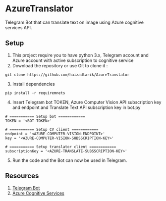 # AzureTranslator
Telegram Bot that can translate text on image using Azure cognitive services API.

## Setup
1. This project require you to have python 3.x, Telegram account and Azure account with active subscription to cognitive service
2. Download the repository or use Git to clone it :
```
git clone https://github.com/haizadtarik/AzureTranslator
```
3. Install dependencies
```
pip install -r requiremnets
```
4. Insert Telegram bot TOKEN, Azure Computer Vision API subscription key and endpoint and Translate Text API subscription key in bot.py
```
# =========== Setup bot ============
TOKEN = '<BOT-TOKEN>'

# =========== Setup CV client ============
endpoint = '<AZURE-COMPUTER-VISION-ENDPOINT>'
key = '<AZURE-COMPUTER-VISION-SUBSSCRIPTION-KEY>'

# =========== Setup translator client ============
subscriptionKey = '<AZURE-TRANSLATE-SUBSSCRIPTION-KEY>'
```
5. Run the code and the Bot can now be used in Telegram.

## Resources
1. [Telegram Bot](https://core.telegram.org/bots)
2. [Azure Cognitive Services](https://docs.microsoft.com/en-us/azure/cognitive-services/)
